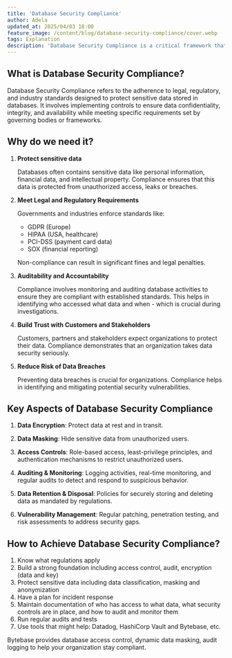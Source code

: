 ```yaml
---
title: 'Database Security Compliance'
author: Adela
updated_at: 2025/04/03 18:00
feature_image: /content/blog/database-security-compliance/cover.webp
tags: Explanation
description: 'Database Security Compliance is a critical framework that not only mitigates legal and financial risks but also enhances overall data governance.'
---
```


## What is Database Security Compliance?

Database Security Compliance refers to the adherence to legal, regulatory, and industry standards designed to protect sensitive data stored in databases. It involves implementing controls to ensure data confidentiality, integrity, and availability while meeting specific requirements set by governing bodies or frameworks.

## Why do we need it?

1. **Protect sensitive data**

   Databases often contains sensitive data like personal information, financial data, and intellectual property. Compliance ensures that this data is protected from unauthorized access, leaks or breaches.

1. **Meet Legal and Regulatory Requirements**

   Governments and industries enforce standards like:

   - GDPR (Europe)
   - HIPAA (USA, healthcare)
   - PCI-DSS (payment card data)
   - SOX (financial reporting)

   Non-compliance can result in significant fines and legal penalties.

1. **Auditability and Accountability**

   Compliance involves monitoring and auditing database activities to ensure they are compliant with established standards. This helps in identifying who accessed what data and when - which is crucial during investigations.

1. **Build Trust with Customers and Stakeholders**

   Customers, partners and stakeholders expect organizations to protect their data. Compliance demonstrates that an organization takes data security seriously.

1. **Reduce Risk of Data Breaches**

   Preventing data breaches is crucial for organizations. Compliance helps in identifying and mitigating potential security vulnerabilities.

## Key Aspects of Database Security Compliance

1. **Data Encryption**: Protect data at rest and in transit.

1. **Data Masking**: Hide sensitive data from unauthorized users.

1. **Access Controls**: Role-based access, least-privilege principles, and authentication mechanisms to restrict unauthorized users.

1. **Auditing & Monitoring**: Logging activities, real-time monitoring, and regular audits to detect and respond to suspicious behavior.

1. **Data Retention & Disposal**: Policies for securely storing and deleting data as mandated by regulations.

1. **Vulnerability Management**: Regular patching, penetration testing, and risk assessments to address security gaps.

## How to Achieve Database Security Compliance?

1. Know what regulations apply
1. Build a strong foundation including access control, audit, encryption (data and key)
1. Protect sensitive data including data classification, masking and anonymization
1. Have a plan for incident response
1. Maintain documentation of who has access to what data, what security controls are in place, and how to audit and monitor them
1. Run regular audits and tests
1. Use tools that might help: Datadog, HashiCorp Vault and Bytebase, etc.

<HintBlock type="info">

Bytebase provides database access control, dynamic data masking, audit logging to help your organization stay compliant.

</HintBlock>

